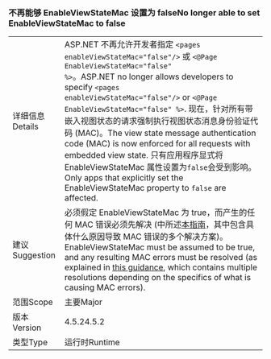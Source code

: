 ### <a name="no-longer-able-to-set-enableviewstatemac-to-false"></a><span data-ttu-id="c33d9-101">不再能够 EnableViewStateMac 设置为 false</span><span class="sxs-lookup"><span data-stu-id="c33d9-101">No longer able to set EnableViewStateMac to false</span></span>

|   |   |
|---|---|
|<span data-ttu-id="c33d9-102">详细信息</span><span class="sxs-lookup"><span data-stu-id="c33d9-102">Details</span></span>|<span data-ttu-id="c33d9-103">ASP.NET 不再允许开发者指定 <code>&lt;pages enableViewStateMac=&quot;false&quot;/&gt;</code> 或 <code>&lt;@Page EnableViewStateMac=&quot;false&quot; %&gt;</code>。</span><span class="sxs-lookup"><span data-stu-id="c33d9-103">ASP.NET no longer allows developers to specify <code>&lt;pages enableViewStateMac=&quot;false&quot;/&gt;</code> or <code>&lt;@Page EnableViewStateMac=&quot;false&quot; %&gt;</code>.</span></span> <span data-ttu-id="c33d9-104">现在，针对所有带嵌入视图状态的请求强制执行视图状态消息身份验证代码 (MAC)。</span><span class="sxs-lookup"><span data-stu-id="c33d9-104">The view state message authentication code (MAC) is now enforced for all requests with embedded view state.</span></span> <span data-ttu-id="c33d9-105">只有应用程序显式将 EnableViewStateMac 属性设置为<code>false</code>会受到影响。</span><span class="sxs-lookup"><span data-stu-id="c33d9-105">Only apps that explicitly set the EnableViewStateMac property to <code>false</code> are affected.</span></span>|
|<span data-ttu-id="c33d9-106">建议</span><span class="sxs-lookup"><span data-stu-id="c33d9-106">Suggestion</span></span>|<span data-ttu-id="c33d9-107">必须假定 EnableViewStateMac 为 true，而产生的任何 MAC 错误必须先解决 (中所述[本指南](https://support.microsoft.com/kb/2915218)，其中包含具体什么原因导致 MAC 错误的多个解决方案)。</span><span class="sxs-lookup"><span data-stu-id="c33d9-107">EnableViewStateMac must be assumed to be true, and any resulting MAC errors must be resolved (as explained in [this guidance](https://support.microsoft.com/kb/2915218), which contains multiple resolutions depending on the specifics of what is causing MAC errors).</span></span>|
|<span data-ttu-id="c33d9-108">范围</span><span class="sxs-lookup"><span data-stu-id="c33d9-108">Scope</span></span>|<span data-ttu-id="c33d9-109">主要</span><span class="sxs-lookup"><span data-stu-id="c33d9-109">Major</span></span>|
|<span data-ttu-id="c33d9-110">版本</span><span class="sxs-lookup"><span data-stu-id="c33d9-110">Version</span></span>|<span data-ttu-id="c33d9-111">4.5.2</span><span class="sxs-lookup"><span data-stu-id="c33d9-111">4.5.2</span></span>|
|<span data-ttu-id="c33d9-112">类型</span><span class="sxs-lookup"><span data-stu-id="c33d9-112">Type</span></span>|<span data-ttu-id="c33d9-113">运行时</span><span class="sxs-lookup"><span data-stu-id="c33d9-113">Runtime</span></span>|

